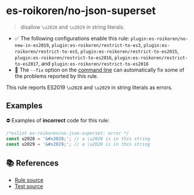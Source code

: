 # es-roikoren/no-json-superset
> disallow `\u2028` and `\u2029` in string literals.

- ✅ The following configurations enable this rule: `plugin:es-roikoren/no-new-in-es2019`, `plugin:es-roikoren/restrict-to-es3`, `plugin:es-roikoren/restrict-to-es5`, `plugin:es-roikoren/restrict-to-es2015`, `plugin:es-roikoren/restrict-to-es2016`, `plugin:es-roikoren/restrict-to-es2017`, and `plugin:es-roikoren/restrict-to-es2018`
- 🔧 The `--fix` option on the [command line](https://eslint.org/docs/user-guide/command-line-interface#fixing-problems) can automatically fix some of the problems reported by this rule.

This rule reports ES2019 `\u2028` and `\u2029` in string literals as errors.

## Examples

⛔ Examples of **incorrect** code for this rule:

```js
/*eslint es-roikoren/no-json-superset: error */
const u2028 = '&#x2028;'; // a \u2028 is in this string
const u2029 = '&#x2029;'; // a \u2029 is in this string
```

## 📚 References

- [Rule source](https://github.com/roikoren755/eslint-plugin-es/blob/v3.0.0/src/rules/no-json-superset.ts)
- [Test source](https://github.com/roikoren755/eslint-plugin-es/blob/v3.0.0/tests/src/rules/no-json-superset.ts)
